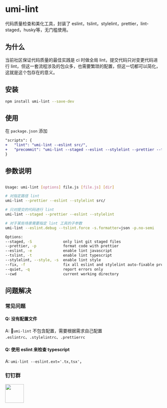 # umi-lint

代码质量检查和美化工具，封装了 eslint，tslint，stylelint，prettier，lint-staged，husky等，无门槛使用。

## 为什么

当前社区保证代码质量的最佳实践是 ci 时做全局 lint，提交代码只对变更代码进行 lint，但这一套流程涉及的包众多，也需要繁琐的配置，但这一切都可以简化，这就是这个包存在的意义。

## 安装

```bash
npm install umi-lint --save-dev
```

## 使用

在 `package.json` 添加

```diff
"scripts": {
+   "lint": "umi-lint --eslint src/",
+   "precommit": "umi-lint --staged --eslint --stylelint --prettier --fix",
}
```

## 参数说明

```bash

Usage: umi-lint [options] file.js [file.js] [dir]

# 对指定路径 lint
umi-lint --prettier --eslint --stylelint src/

# 只对提交的代码进行 lint
umi-lint --staged --prettier --eslint --stylelint

# 对于某些场景需要指定 lint 工具的子参数
umi-lint --eslint.debug --tslint.force -s.formatter=json -p.no-semi

Options:
--staged, -S              only lint git staged files                          [boolean] [default: false]
--prettier, -p            format code with prettier                           [boolean] [default: false]
--eslint, -e              enable lint javascript                              [boolean] [default: false]
--tslint, -t              enable lint typescript                              [boolean] [default: false]
--stylelint, --style, -s  enable lint style                                   [boolean] [default: false]
--fix, -f                 fix all eslint and stylelint auto-fixable problems  [boolean] [default: false]
--quiet, -q               report errors only                                  [boolean] [default: false]
--cwd                     current working directory                             [default: process.cwd()]
```

## 问题解决

### 常见问题

#### Q: 没有配置文件

A: `umi-lint` 不包含配置，需要根据需求自己配置 `.eslintrc`、`.stylelintrc`、`.prettierrc`

#### Q: 使用 eslint 来检查 typescript

A: `umi-lint --eslint.ext='.tx,tsx'`，

### 钉钉群

<img src="https://gw.alipayobjects.com/zos/rmsportal/jPXcQOlGLnylGMfrKdBz.jpg" width="60" />
